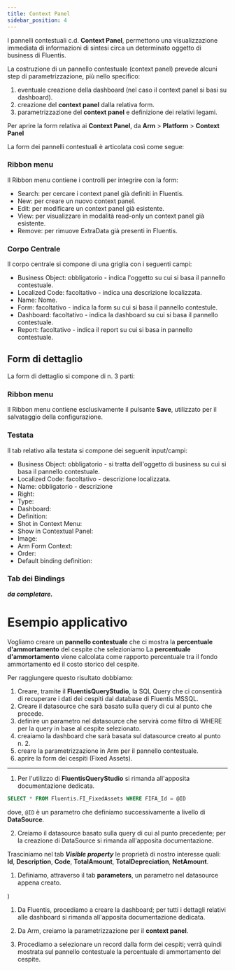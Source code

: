 ```yaml
---
title: Context Panel
sidebar_position: 4
---
```


I pannelli contestuali c.d. **Context Panel**, permettono una visualizzazione immediata di informazioni di sintesi circa un determinato oggetto di business di Fluentis.  

La costruzione di un pannello contestuale (context panel) prevede alcuni step di parametrizzazione, più nello specifico:
1.  eventuale creazione della dashboard (nel caso il context panel si basi su dashboard).
2.  creazione del **context panel** dalla relativa form. 
3.  parametrizzazione del **context panel** e definizione dei relativi legami.

Per aprire la form relativa ai **Context Panel**, da **Arm** > **Platform** > **Context Panel**

La form dei pannelli contestuali è articolata così come segue:  

### Ribbon menu
Il Ribbon menu contiene i controlli per integrire con la form:
* Search: per cercare i context panel già definiti in Fluentis. 
* New: per creare un nuovo context panel.
* Edit: per modificare un context panel già esistente.
* View: per visualizzare in modalità read-only un context panel già esistente.
* Remove: per rimuove ExtraData già presenti in Fluentis.  

### Corpo Centrale
Il corpo centrale si compone di una griglia con i seguenti campi:
* Business Object: obbligatorio - indica l'oggetto su cui si basa il pannello contestuale.
* Localized Code: facoltativo - indica una descrizione localizzata.
* Name: Nome.
* Form: facoltativo - indica la form su cui si basa il pannello contestule.
* Dashboard: facoltativo - indica la dashboard su cui si basa il pannello contestuale.
* Report: facoltativo - indica il report su cui si basa in pannello contestuale.

## Form di dettaglio

La form di dettaglio si compone di n. 3 parti:

### Ribbon menu
Il Ribbon menu contiene esclusivamente il pulsante **Save**, utilizzato per il salvataggio della configurazione.   

### Testata
Il tab relativo alla testata si compone dei seguenit input/campi:
* Business Object: obbligatorio - si tratta dell'oggetto di business su cui si basa il pannello contestuale.
* Localized Code: facoltativo - descrizione localizzata.
* Name: obbligatorio - descrizione
* Right: 
* Type:
* Dashboard:
* Definition:
* Shot in Context Menu:
* Show in Contextual Panel:
* Image:
* Arm Form Context:
* Order:
* Default binding definition:


### Tab dei Bindings

***da completare.***


# Esempio applicativo
Vogliamo creare un **pannello contestuale** che ci mostra la **percentuale d'ammortamento** del cespite che selezioniamo
La **percentuale d'ammortamento** viene calcolata come rapporto percentuale tra il fondo ammortamento ed il costo storico del cespite.  

Per raggiungere questo risultato dobbiamo:
1. Creare, tramite il **FluentisQueryStudio**, la SQL Query che ci consentirà di recuperare i dati dei cespiti dal database di Fluentis MSSQL.
2. Creare il datasource che sarà basato sulla query di cui al punto che precede.
3. definire un parametro nel datasource che servirà come filtro di WHERE per la query in base al cespite selezionato.
4. creaiamo la dashboard che sarà basata sul datasource creato al punto n. 2.
5. creare la parametrizzazione in Arm per il pannello contestuale.
6. aprire la form dei cespiti (Fixed Assets).
---
1. Per l'utilizzo di **FluentisQueryStudio** si rimanda all'apposita documentazione dedicata.  

```SQL
SELECT * FROM Fluentis.FI_FixedAssets WHERE FIFA_Id = @ID
```
dove, ```@ID``` è un parametro che definiamo successivamente a livello di **DataSource**.  

2. Creiamo il datasource basato sulla query di cui al punto precedente; per la creazione di DataSource si rimanda all'apposita documentazione.   


Trasciniamo nel tab ***Visible property*** le proprietà di nostro interesse quali: **Id**, **Description**, **Code**, **TotalAmount**, **TotalDepreciation**, **NetAmount**.  

1. Definiamo, attraverso il tab **parameters**,  un parametro nel datasource appena creato.

)

1. Da Fluentis, procediamo a creare la dashboard; per tutti i dettagli relativi alle dashboard si rimanda all'apposita documentazione dedicata.  

2. Da Arm, creiamo la parametrizzazione per il **context panel**.  



3. Procediamo a selezionare un record dalla form dei cespiti; verrà quindi mostrata sul pannello contestuale la percentuale di ammortamento del cespite.  



